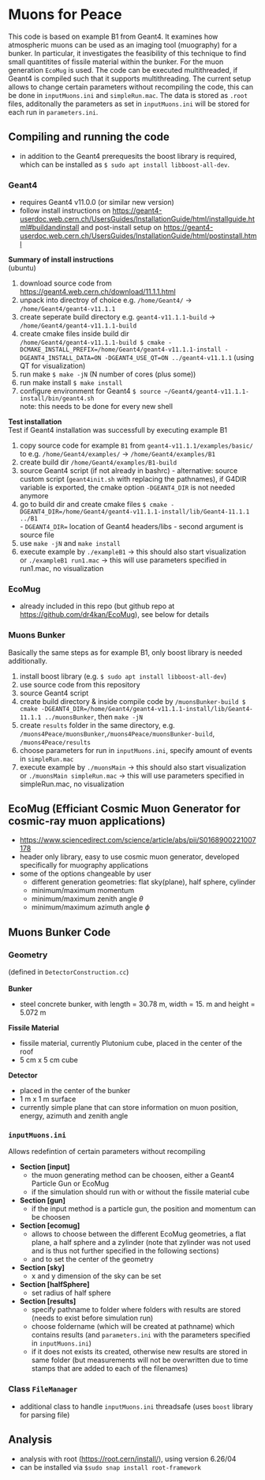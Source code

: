 # Muons for Peace

This code is based on example B1 from Geant4. It examines how atmospheric muons can be used as an imaging tool (muography) for a bunker. In particular, it investigates the feasibility of this technique to find small quantitites of fissile material within the bunker. For the muon generation `EcoMug` is used. The code can be executed multithreaded, if Geant4 is compiled such that it supports multithreading.
The current setup allows to change certain parameters without recompiling the code, this can be done in `inputMuons.ini` and `simpleRun.mac`. The data is stored as `.root` files, additonally the parameters as set in `inputMuons.ini` will be stored for each run in `parameters.ini`.


## Compiling and running the code
- in addition to the Geant4 prerequesits the boost library is required, which can be installed as  `$ sudo apt install libboost-all-dev`.

### Geant4
  - requires Geant4 v11.0.0 (or similar new version)
  - follow install instructions on https://geant4-userdoc.web.cern.ch/UsersGuides/InstallationGuide/html/installguide.html#buildandinstall and post-install setup on https://geant4-userdoc.web.cern.ch/UsersGuides/InstallationGuide/html/postinstall.html

  **Summary of install instructions** <br>
   (ubuntu)
   1. download source code from https://geant4.web.cern.ch/download/11.1.1.html
   2. unpack into directroy of choice e.g. `/home/Geant4/` &#8594; `/home/Geant4/geant4-v11.1.1`
   3. create seperate build directory e.g. `geant4-v11.1.1-build` &#8594; `/home/Geant4/geant4-v11.1.1-build`
   4. create cmake files inside build dir <br>`/home/Geant4/geant4-v11.1.1-build $ cmake -DCMAKE_INSTALL_PREFIX=/home/Geant4/geant4-v11.1.1-install -DGEANT4_INSTALL_DATA=ON -DGEANT4_USE_QT=ON ../geant4-v11.1.1` (using QT for visualization)
   5. run make `$ make -jN` (N number of cores (plus some))
   6. run make install `$ make install`
   7. configure environment for Geant4 `$ source ~/Geant4/geant4-v11.1.1-install/bin/geant4.sh` <br>
      note: this needs to be done for every new shell

  **Test installation** <br>
  Test if Geant4 installation was successfull by executing example B1
  1. copy source code for example `B1` from `geant4-v11.1.1/examples/basic/` to e.g. `/home/Geant4/examples/` &#8594; `/home/Geant4/examples/B1`
  2. create build dir `/home/Geant4/examples/B1-build`
  3. source Geant4 script (if not already in bashrc)
  	- alternative: source custom script (`geant4init.sh` with replacing the pathnames), if G4DIR variable is exported, the cmake option `-DGEANT4_DIR` is not needed anymore
  5. go to build dir and create cmake files `$ cmake -DGEANT4_DIR=/home/Geant4/geant4-v11.1.1-install/lib/Geant4-11.1.1 ../B1` <br>
	- `DGEANT4_DIR=` location of Geant4 headers/libs
	- second argument is source file
  5. use `make -jN` and `make install`
  6. execute example by `./exampleB1` &#8594; this should also start visualization <br>
     or `./exampleB1 run1.mac` &#8594; this will use parameters specified in run1.mac, no visualization

### EcoMug
  - already included in this repo (but github repo at https://github.com/dr4kan/EcoMug), see below for details

### Muons Bunker
Basically the same steps as for example B1, only boost library is needed additionally.
  1. install boost library (e.g. `$ sudo apt install libboost-all-dev`)
  2. use source code from this repository
  3. source Geant4 script
  4. create build directory & inside compile code by `/muonsBunker-build $ cmake -DGEANT4_DIR=/home/Geant4/geant4-v11.1.1-install/lib/Geant4-11.1.1 ../muonsBunker`, then `make -jN`
  5. create `results` folder in the same directory, e.g. `/muons4Peace/muonsBunker`,`/muons4Peace/muonsBunker-build`, `/muons4Peace/results`
  6. choose parameters for run in `inputMuons.ini`, specify amount of events in `simpleRun.mac`
  7. execute example by `./muonsMain` &#8594; this should also start visualization <br>
     or `./muonsMain simpleRun.mac` &#8594; this will use parameters specified in simpleRun.mac, no visualization


## EcoMug (Efficiant Cosmic Muon Generator for cosmic-ray muon applications)
  - https://www.sciencedirect.com/science/article/abs/pii/S0168900221007178
  - header only library, easy to use cosmic muon generator, developed specifically for muography applications
  - some of the options changeable by user
    - different generation geometries: flat sky(plane), half sphere, cylinder
    - minimum/maximum momentum
    - minimum/maximum zenith angle $\theta$
    - minimum/maximum azimuth angle $\phi$
     
## Muons Bunker Code
### Geometry 
(defined in `DetectorConstruction.cc`)<br>
<br>
  **Bunker**
  - steel concrete bunker, with length = 30.78 m, width = 15. m and height = 5.072 m

  **Fissile Material**
  - fissile material, currently Plutonium cube, placed in the center of the roof
  - 5 cm x 5 cm cube

  **Detector**
  - placed in the center of the bunker
  - 1 m x 1 m surface
  - currently simple plane that can store information on muon position, energy, azimuth and zenith angle

### `inputMuons.ini`
 Allows redefintion of certain parameters without recompiling <br>
 - **Section [input]**
   - the muon generating method can be choosen, either a Geant4 Particle Gun or EcoMug
   - if the simulation should run with or without the fissile material cube <br>
 - **Section [gun]**
   - if the input method is a particle gun, the position and momentum can be choosen <br>
 - **Section [ecomug]**
   - allows to choose between the different EcoMug geometries, a flat plane, a half sphere and a zylinder (note that zylinder was not used and is thus not further specified in the following sections)
   - and to set the center of the geometry
 - **Section [sky]**
   - x and y dimension of the sky can be set 
 - **Section [halfSphere]**
   - set radius of half sphere
  - **Section [results]**
    - specify pathname to folder where folders with results are stored (needs to exist before simulation run)
    - choose foldername (which will be created at pathname) which contains results (and `parameters.ini` with the parameters specified in `inputMuons.ini`)
     - if it does not exists its created, otherwise new results are stored in same folder (but measurements will not be overwritten due to time stamps that are added to each of the filenames)

### Class `FileManager`
 - additional class to handle `inputMuons.ini` threadsafe (uses `boost` library for parsing file)

## Analysis
  - analysis with root (https://root.cern/install/), using version 6.26/04
  - can be installed via `$sudo snap install root-framework`
